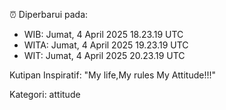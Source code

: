 ⏰ Diperbarui pada:
- WIB: Jumat, 4 April 2025 18.23.19 UTC
- WITA: Jumat, 4 April 2025 19.23.19 UTC
- WIT: Jumat, 4 April 2025 20.23.19 UTC

Kutipan Inspiratif:
"My life,My rules My Attitude!!!"


Kategori: attitude

